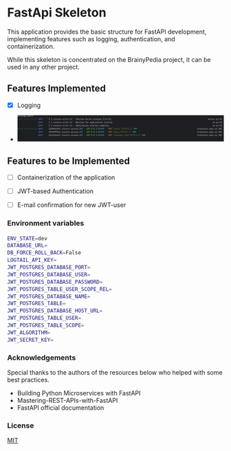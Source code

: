# FastApi Skeleton
This application provides the basic structure for FastAPI development, implementing features such as logging, authentication, and containerization. 

While this skeleton is concentrated on the BrainyPedia project, it can be used in any other project.
## Features Implemented
- [x] Logging 
- ![](images/logging.png)
## Features to be Implemented
- [ ] Containerization of the application
- [ ] JWT-based Authentication
- [ ] E-mail confirmation for new JWT-user


### Environment variables
```bash
ENV_STATE=dev 
DATABASE_URL= 
DB_FORCE_ROLL_BACK=False
LOGTAIL_API_KEY= 
JWT_POSTGRES_DATABASE_PORT= 
JWT_POSTGRES_DATABASE_USER= 
JWT_POSTGRES_DATABASE_PASSWORD= 
JWT_POSTGRES_TABLE_USER_SCOPE_REL= 
JWT_POSTGRES_DATABASE_NAME= 
JWT_POSTGRES_TABLE= 
JWT_POSTGRES_DATABASE_HOST_URL= 
JWT_POSTGRES_TABLE_USER= 
JWT_POSTGRES_TABLE_SCOPE= 
JWT_ALGORITHM= 
JWT_SECRET_KEY= 
```


### Acknowledgements
Special thanks to the authors of the resources below who helped with some best practices.
- Building Python Microservices with FastAPI
- Mastering-REST-APIs-with-FastAPI
- FastAPI official documentation

### License
[MIT](https://github.com/git/git-scm.com/blob/main/MIT-LICENSE.txt)